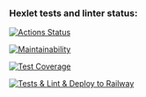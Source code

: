 ### Hexlet tests and linter status:
[![Actions Status](https://github.com/AslanAV/php-project-57/workflows/hexlet-check/badge.svg)](https://github.com/AslanAV/php-project-57/actions)

[![Maintainability](https://api.codeclimate.com/v1/badges/997f413e4c3c9b1b3c5d/maintainability)](https://codeclimate.com/github/AslanAV/php-project-57/maintainability)

[![Test Coverage](https://api.codeclimate.com/v1/badges/997f413e4c3c9b1b3c5d/test_coverage)](https://codeclimate.com/github/AslanAV/php-project-57/test_coverage)

[![Tests & Lint & Deploy to Railway](https://github.com/AslanAV/php-project-57/actions/workflows/phpci.yml/badge.svg)](https://github.com/AslanAV/php-project-57/actions/workflows/phpci.yml)
